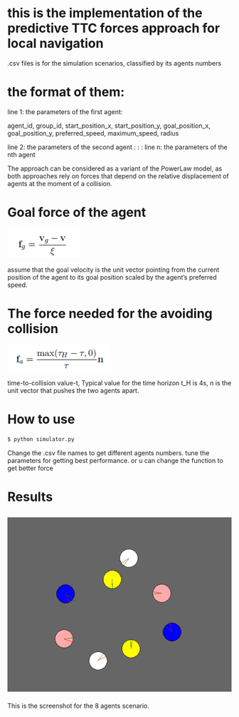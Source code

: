 # this is the implementation of the predictive TTC forces approach for local navigation

.csv files is for the simulation scenarios, classified by its agents numbers

# the format of them:

line 1: the parameters of the first agent:

agent_id, group_id, start_position_x, start_position_y, goal_position_x, goal_position_y, preferred_speed, maximum_speed, radius

line 2: the parameters of the second agent
: : :
line n: the parameters of the nth agent

The approach can be considered as a variant of the PowerLaw model, as both approaches rely on forces that depend on the relative displacement of agents at the moment of a collision.

# Goal force of the agent

![image1](https://github.com/SidSong01/Motion-Planning/blob/master/Local%20Navigation%20with%20time-to-collision%20Forces/goal_force.png)

assume that the goal velocity is the unit vector pointing from the current position of the agent to its goal position scaled by the agent’s preferred speed.

# The force needed for the avoiding collision

![image2](https://github.com/SidSong01/Motion-Planning/blob/master/Local%20Navigation%20with%20time-to-collision%20Forces/repulsive_force.png)

time-to-collision value-t, Typical value for the time horizon t_H is 4s, n is the unit vector that pushes the two agents apart.

# How to use
```sh
$ python simulator.py
``` 

Change the .csv file names to get different agents numbers. tune the parameters for getting best performance. or u can change the function to get better force

[//]: # (Image References)
[image1]: ./example.png

# Results
![alt text][image1]
---
This is the screenshot for the 8 agents scenario.
